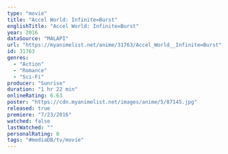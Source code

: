 ```yaml
---
type: "movie"
title: "Accel World: Infinite∞Burst"
englishTitle: "Accel World: Infinite∞Burst"
year: 2016
dataSource: "MALAPI"
url: "https://myanimelist.net/anime/31763/Accel_World__Infinite∞Burst"
id: 31763
genres: 
  - "Action"
  - "Romance"
  - "Sci-Fi"
producer: "Sunrise"
duration: "1 hr 22 min"
onlineRating: 6.63
poster: "https://cdn.myanimelist.net/images/anime/5/87145.jpg"
released: true
premiere: "7/23/2016"
watched: false
lastWatched: ""
personalRating: 0
tags: "#mediaDB/tv/movie"
---
```

